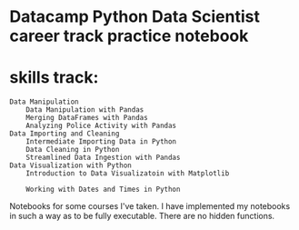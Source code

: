 # Datacamp Python Data Scientist career track practice notebook 

# skills track: 
    Data Manipulation 
        Data Manipulation with Pandas
        Merging DataFrames with Pandas
        Analyzing Police Activity with Pandas
    Data Importing and Cleaning 
        Intermediate Importing Data in Python
        Data Cleaning in Python
        Streamlined Data Ingestion with Pandas
    Data Visualization with Python
        Introduction to Data Visualizatoin with Matplotlib
        
        Working with Dates and Times in Python
        
 Notebooks for some courses I've taken. I have implemented my notebooks in such a way as to be fully executable. There are no hidden functions.
